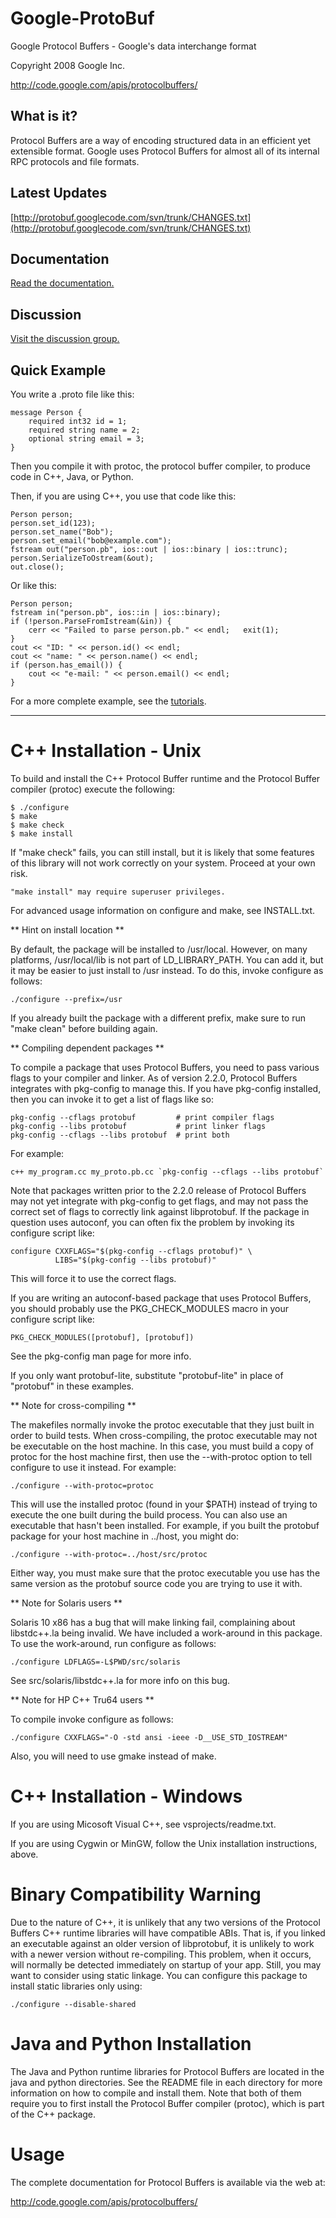 Google-ProtoBuf
===============

Google Protocol Buffers - Google's data interchange format

Copyright 2008 Google Inc.

http://code.google.com/apis/protocolbuffers/

## What is it?
Protocol Buffers are a way of encoding structured data in an efficient yet extensible format. Google uses Protocol Buffers for almost all of its internal RPC protocols and file formats.

## Latest Updates
[http://protobuf.googlecode.com/svn/trunk/CHANGES.txt](http://protobuf.googlecode.com/svn/trunk/CHANGES.txt)

## Documentation

[Read the documentation.](https://developers.google.com/protocol-buffers/docs/overview)

## Discussion

[Visit the discussion group.](http://groups.google.com/group/protobuf)

## Quick Example

You write a .proto file like this:

    message Person {
        required int32 id = 1;
        required string name = 2;
        optional string email = 3;
    }

Then you compile it with protoc, the protocol buffer compiler, to produce code in C++, Java, or Python.

Then, if you are using C++, you use that code like this:

    Person person;
    person.set_id(123);
    person.set_name("Bob");
    person.set_email("bob@example.com");
    fstream out("person.pb", ios::out | ios::binary | ios::trunc);
    person.SerializeToOstream(&out);
    out.close();

Or like this:

    Person person;
    fstream in("person.pb", ios::in | ios::binary);
    if (!person.ParseFromIstream(&in)) {
        cerr << "Failed to parse person.pb." << endl;   exit(1);
    }
    cout << "ID: " << person.id() << endl;
    cout << "name: " << person.name() << endl;
    if (person.has_email()) {
        cout << "e-mail: " << person.email() << endl;
    }

For a more complete example, see the [tutorials](https://developers.google.com/protocol-buffers/docs/tutorials).

-----------------------------------------------------------------------------


C++ Installation - Unix
=======================

To build and install the C++ Protocol Buffer runtime and the Protocol
Buffer compiler (protoc) execute the following:

    $ ./configure
    $ make
    $ make check
    $ make install

If "make check" fails, you can still install, but it is likely that
some features of this library will not work correctly on your system.
Proceed at your own risk.

    "make install" may require superuser privileges.

For advanced usage information on configure and make, see INSTALL.txt.

** Hint on install location **

  By default, the package will be installed to /usr/local.  However,
  on many platforms, /usr/local/lib is not part of LD_LIBRARY_PATH.
  You can add it, but it may be easier to just install to /usr
  instead.  To do this, invoke configure as follows:

    ./configure --prefix=/usr

  If you already built the package with a different prefix, make sure
  to run "make clean" before building again.

** Compiling dependent packages **

  To compile a package that uses Protocol Buffers, you need to pass
  various flags to your compiler and linker.  As of version 2.2.0,
  Protocol Buffers integrates with pkg-config to manage this.  If you
  have pkg-config installed, then you can invoke it to get a list of
  flags like so:

    pkg-config --cflags protobuf         # print compiler flags
    pkg-config --libs protobuf           # print linker flags
    pkg-config --cflags --libs protobuf  # print both

  For example:

    c++ my_program.cc my_proto.pb.cc `pkg-config --cflags --libs protobuf`

  Note that packages written prior to the 2.2.0 release of Protocol
  Buffers may not yet integrate with pkg-config to get flags, and may
  not pass the correct set of flags to correctly link against
  libprotobuf.  If the package in question uses autoconf, you can
  often fix the problem by invoking its configure script like:

    configure CXXFLAGS="$(pkg-config --cflags protobuf)" \
              LIBS="$(pkg-config --libs protobuf)"

  This will force it to use the correct flags.

  If you are writing an autoconf-based package that uses Protocol
  Buffers, you should probably use the PKG_CHECK_MODULES macro in your
  configure script like:

    PKG_CHECK_MODULES([protobuf], [protobuf])

  See the pkg-config man page for more info.

  If you only want protobuf-lite, substitute "protobuf-lite" in place
  of "protobuf" in these examples.

** Note for cross-compiling **

  The makefiles normally invoke the protoc executable that they just
  built in order to build tests.  When cross-compiling, the protoc
  executable may not be executable on the host machine.  In this case,
  you must build a copy of protoc for the host machine first, then use
  the --with-protoc option to tell configure to use it instead.  For
  example:

    ./configure --with-protoc=protoc

  This will use the installed protoc (found in your $PATH) instead of
  trying to execute the one built during the build process.  You can
  also use an executable that hasn't been installed.  For example, if
  you built the protobuf package for your host machine in ../host,
  you might do:

    ./configure --with-protoc=../host/src/protoc

  Either way, you must make sure that the protoc executable you use
  has the same version as the protobuf source code you are trying to
  use it with.

** Note for Solaris users **

  Solaris 10 x86 has a bug that will make linking fail, complaining
  about libstdc++.la being invalid.  We have included a work-around
  in this package.  To use the work-around, run configure as follows:

    ./configure LDFLAGS=-L$PWD/src/solaris

  See src/solaris/libstdc++.la for more info on this bug.

** Note for HP C++ Tru64 users **

  To compile invoke configure as follows:

    ./configure CXXFLAGS="-O -std ansi -ieee -D__USE_STD_IOSTREAM"

  Also, you will need to use gmake instead of make.

C++ Installation - Windows
==========================

If you are using Micosoft Visual C++, see vsprojects/readme.txt.

If you are using Cygwin or MinGW, follow the Unix installation
instructions, above.

Binary Compatibility Warning
============================

Due to the nature of C++, it is unlikely that any two versions of the
Protocol Buffers C++ runtime libraries will have compatible ABIs.
That is, if you linked an executable against an older version of
libprotobuf, it is unlikely to work with a newer version without
re-compiling.  This problem, when it occurs, will normally be detected
immediately on startup of your app.  Still, you may want to consider
using static linkage.  You can configure this package to install
static libraries only using:

    ./configure --disable-shared

Java and Python Installation
============================

The Java and Python runtime libraries for Protocol Buffers are located
in the java and python directories.  See the README file in each
directory for more information on how to compile and install them.
Note that both of them require you to first install the Protocol
Buffer compiler (protoc), which is part of the C++ package.

Usage
=====

The complete documentation for Protocol Buffers is available via the
web at:

  http://code.google.com/apis/protocolbuffers/
